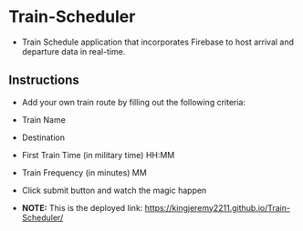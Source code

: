 # Train-Scheduler

* Train Schedule application that incorporates Firebase to host arrival and departure data in real-time.

## Instructions

* Add your own train route by filling out the following criteria:

* Train Name

* Destination

* First Train Time (in military time) HH:MM

* Train Frequency (in minutes) MM

* Click submit button and watch the magic happen

* **NOTE:** This is the deployed link: <https://kingjeremy2211.github.io/Train-Scheduler/>
